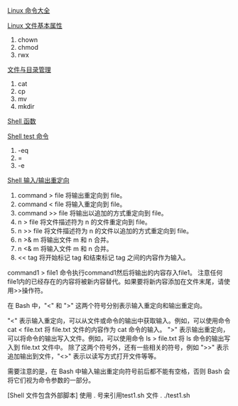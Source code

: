 [Linux 命令大全](https://www.runoob.com/linux/linux-command-manual.html)

[Linux 文件基本属性](https://www.runoob.com/linux/linux-file-attr-permission.html)
1. chown
2. chmod
3. rwx


[文件与目录管理](https://www.runoob.com/linux/linux-file-content-manage.html)
1. cat
2. cp
3. mv
4. mkdir


[Shell 函数](https://www.runoob.com/linux/linux-shell-func.html)

[Shell test 命令](https://www.runoob.com/linux/linux-shell-test.html)
1. -eq
2. =
3. -e


[Shell 输入/输出重定向](https://www.runoob.com/linux/linux-shell-io-redirections.html)

1. command > file	将输出重定向到 file。
2. command < file	将输入重定向到 file。
3. command >> file	将输出以追加的方式重定向到 file。
4. n > file	将文件描述符为 n 的文件重定向到 file。
5. n >> file	将文件描述符为 n 的文件以追加的方式重定向到 file。
6. n >& m	将输出文件 m 和 n 合并。
7. n <& m	将输入文件 m 和 n 合并。
8. << tag	将开始标记 tag 和结束标记 tag 之间的内容作为输入。


command1 > file1
命令执行command1然后将输出的内容存入file1。
注意任何file1内的已经存在的内容将被新内容替代。如果要将新内容添加在文件末尾，请使用>>操作符。

在 Bash 中，"<" 和 ">" 这两个符号分别表示输入重定向和输出重定向。

"<" 表示输入重定向，可以从文件或命令的输出中获取输入。例如，可以使用命令 cat < file.txt 将 file.txt 文件的内容作为 cat 命令的输入。
">" 表示输出重定向，可以将命令的输出写入文件。例如，可以使用命令 ls > file.txt 将 ls 命令的输出写入到 file.txt 文件中。
除了这两个符号外，还有一些相关的符号，例如 ">>" 表示追加输出到文件，"<>" 表示以读写方式打开文件等等。

需要注意的是，在 Bash 中输入输出重定向符号前后都不能有空格，否则 Bash 会将它们视为命令参数的一部分。




[Shell 文件包含外部脚本]
使用 . 号来引用test1.sh 文件
. ./test1.sh
